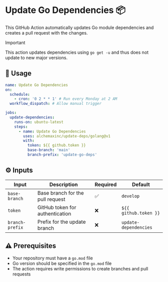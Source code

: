 # Update Go Dependencies :package:

This GitHub Action automatically updates Go module dependencies and creates a pull request with the changes.

> [!IMPORTANT]  
> This action updates dependencies using `go get -u` and thus does not update to new major versions.

## :rocket: Usage

```yaml
name: Update Go Dependencies
on:
  schedule:
    - cron: '0 2 * * 1' # Run every Monday at 2 AM
  workflow_dispatch: # Allow manual trigger

jobs:
  update-dependencies:
    runs-on: ubuntu-latest
    steps:
      - name: Update Go Dependencies
        uses: alchemaxinc/update-deps/golang@v1
        with:
          token: ${{ github.token }}
          base-branch: 'main'
          branch-prefix: 'update-go-deps'
```

## :gear: Inputs

| Input           | Description                      | Required           | Default               |
| --------------- | -------------------------------- | ------------------ | --------------------- |
| `base-branch`   | Base branch for the pull request | :white_check_mark: | `develop`             |
| `token`         | GitHub token for authentication  | :x:                | `${{ github.token }}` |
| `branch-prefix` | Prefix for the update branch     | :x:                | `update-dependencies` |

## :warning: Prerequisites

- Your repository must have a `go.mod` file
- Go version should be specified in the `go.mod` file
- The action requires write permissions to create branches and pull requests
